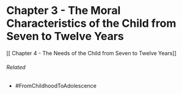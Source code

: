 # Chapter 3 - The Moral Characteristics of the Child from Seven to Twelve Years





[[ Chapter 4 - The Needs of the Child from Seven to Twelve Years]]
 
###### Related
- #FromChildhoodToAdolescence 